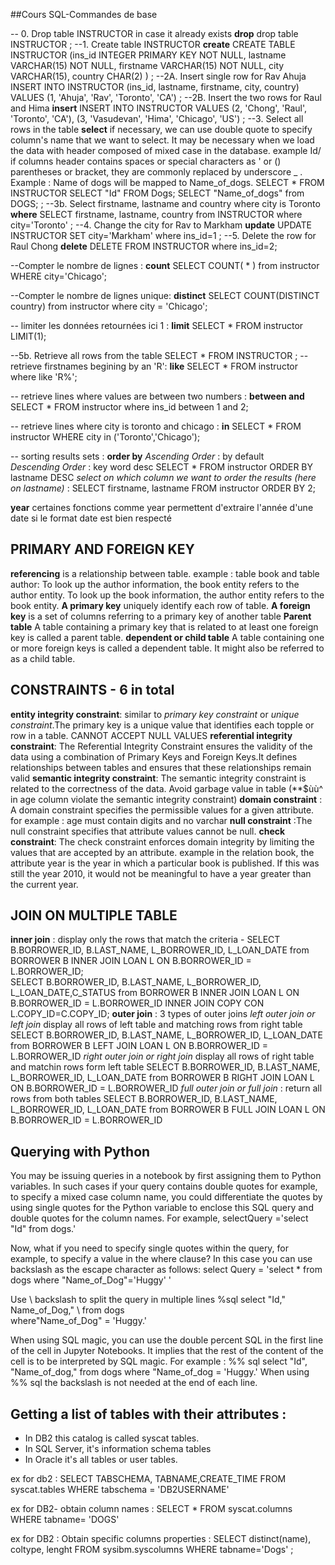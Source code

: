 ##Cours SQL-Commandes de base

-- 0. Drop table INSTRUCTOR in case it already exists
__drop__
drop table INSTRUCTOR
;
--1. Create table INSTRUCTOR
__create__ 
CREATE TABLE INSTRUCTOR
  (ins_id INTEGER PRIMARY KEY NOT NULL, 
   lastname VARCHAR(15) NOT NULL, 
   firstname VARCHAR(15) NOT NULL, 
   city VARCHAR(15), 
   country CHAR(2)
  )
;
--2A. Insert single row for Rav Ahuja
INSERT INTO INSTRUCTOR
  (ins_id, lastname, firstname, city, country)
  VALUES 
  (1, 'Ahuja', 'Rav', 'Toronto', 'CA')
;
--2B. Insert the two rows for Raul and Hima
__insert__
INSERT INTO INSTRUCTOR
  VALUES
  (2, 'Chong', 'Raul', 'Toronto', 'CA'),
  (3, 'Vasudevan', 'Hima', 'Chicago', 'US')
;
--3. Select all rows in the table
__select__ 
if necessary, we can use double quote to specify column's name that we want to select. It may be necessary when we load the data with header composed of mixed case in the database. example Id/
if columns header contains spaces or special characters as ' or () parentheses or bracket, they are commonly replaced by underscore _ . Example : Name of dogs will be mapped to Name_of_dogs. 
SELECT * FROM INSTRUCTOR
SELECT "Id" FROM Dogs;
SELECT "Name_of_dogs" from DOGS;
;
--3b. Select firstname, lastname and country where city is Toronto
__where__
SELECT firstname, lastname, country from INSTRUCTOR where city='Toronto'
;
--4. Change the city for Rav to Markham
__update__
UPDATE INSTRUCTOR SET city='Markham' where ins_id=1
;
--5. Delete the row for Raul Chong
__delete__
DELETE FROM INSTRUCTOR where ins_id=2;

--Compter le nombre de lignes : 
__count__
SELECT COUNT( * ) from instructor WHERE city='Chicago';

--Compter le nombre de lignes unique: 
__distinct__ 
SELECT COUNT(DISTINCT country) from instructor where city = 'Chicago';

-- limiter les données retournées ici 1 : 
__limit__
SELECT * FROM instructor LIMIT(1);

--5b. Retrieve all rows from the table
SELECT * FROM INSTRUCTOR 
;
--retrieve firstnames begining by an 'R': 
__like__
SELECT * FROM instructor where like 'R%'; 

-- retrieve lines where values are between two numbers : 
__between and__
SELECT * FROM instructor where ins_id between 1 and 2; 

-- retrieve lines where city is toronto and chicago : 
__in__
SELECT * FROM instructor WHERE city in ('Toronto','Chicago');

-- sorting results sets : 
__order by__
_Ascending Order_ : by default  
_Descending Order_ : key word desc 
SELECT * FROM instructor ORDER BY lastname DESC
_select on which column we want to order the results (here on lastname)_ :
SELECT firstname, lastname FROM instructor ORDER BY 2; 
 
__year__
certaines fonctions comme year permettent d'extraire l'année d'une date si le format date est bien respecté

## PRIMARY AND FOREIGN KEY 
__referencing__ is a relationship between table. example : table book and table author: To look up the author information, the book entity refers to the author entity. To look up the book information, the author entity refers to the book entity. 
__A primary key__ uniquely identify each row of table.
__A foreign key__ is a set of columns referring to a primary key of another table
__Parent table__ A table containing a primary key that is related to at least one foreign key is called a parent table. 
__dependent or child table__ A table containing one or more foreign keys is called a dependent table. It might also be referred to as a child table.

## CONSTRAINTS - 6 in total  
__entity integrity constraint__: similar to _primary key constraint_ or _unique constraint_.The primary key is a unique value that identifies each topple or row in a table. CANNOT ACCEPT NULL VALUES
__referential integrity constraint__: The Referential Integrity Constraint ensures the validity of the data using a combination of Primary Keys and Foreign Keys.It defines relationships between tables and ensures that these relationships remain valid
__semantic integrity constraint__: The semantic integrity constraint is related to the correctness of the data. Avoid garbage value in table (**$ùù^ in age column violate the semantic integrity constraint)
__domain constraint__ : A domain constraint specifies the permissible values for a given attribute. for example : age must contain digits and no varchar
__null constraint__ :The null constraint specifies that attribute values cannot be null.
__check constraint__: The check constraint enforces domain integrity by limiting the values that are accepted by an attribute. example in the relation book, the attribute year is the year in which a particular book is published. If this was still the year 2010, it would not be meaningful to have a year greater than the current year. 


## JOIN ON MULTIPLE TABLE 

__inner join__ : display only the rows that match the criteria - SELECT B.BORROWER_ID, B.LAST_NAME, L_BORROWER_ID, L_LOAN_DATE from BORROWER B INNER JOIN LOAN L ON B.BORROWER_ID = L.BORROWER_ID;  
SELECT B.BORROWER_ID, B.LAST_NAME, L_BORROWER_ID, L_LOAN_DATE,C_STATUS from BORROWER B INNER JOIN LOAN L ON B.BORROWER_ID = L.BORROWER_ID INNER JOIN COPY CON L.COPY_ID=C.COPY_ID;
__outer join__ : 3 types of outer joins 
_left outer join or left join_ display all rows of left table and matching rows from right table  SELECT B.BORROWER_ID, B.LAST_NAME, L_BORROWER_ID, L_LOAN_DATE from BORROWER B LEFT JOIN LOAN L ON B.BORROWER_ID = L.BORROWER_ID
_right outer join or right join_ display all rows of right table and matchin rows form left table  SELECT B.BORROWER_ID, B.LAST_NAME, L_BORROWER_ID, L_LOAN_DATE from BORROWER B RIGHT JOIN LOAN L ON B.BORROWER_ID = L.BORROWER_ID
_full outer join or full join_ : return all rows from both tables SELECT B.BORROWER_ID, B.LAST_NAME, L_BORROWER_ID, L_LOAN_DATE from BORROWER B FULL JOIN LOAN L ON B.BORROWER_ID = L.BORROWER_ID

## Querying with Python 

You may be issuing queries in a notebook by first assigning them to Python variables. In such cases if your query contains double quotes for example, to specify a mixed case column name, you could differentiate the quotes by using single quotes for the Python variable to enclose this SQL query and double quotes for the column names. 
For example, selectQuery ='select "Id" from dogs.' 

Now, what if you need to specify single quotes within the query, for example, to specify a value in the where clause?
In this case you can use backslash as the escape character as follows:
select Query = 'select * from dogs where "Name_of_Dog"=\'Huggy\' '

Use \ backslash to split the query in multiple lines 
%sql select "Id," Name_of_Dog," \ 
	from dogs \
	where"Name_of_Dog" = 'Huggy.'

When using SQL magic, you can use the double percent SQL in the first line of the cell in Jupyter Notebooks. It implies that the rest of the content of the cell is to be interpreted by SQL magic. 
For example : 
%% sql 
select "Id", "Name_of_dog," 
	from dogs 
	where "Name_of_dog = 'Huggy.' 
When using %% sql the backslash is not needed at the end of each line.

## Getting a list of tables with their attributes : 
- In DB2 this catalog is called syscat tables. 
- In SQL Server, it's information schema tables 
- In Oracle it's all tables or user tables.

ex for db2 : 
SELECT TABSCHEMA, TABNAME,CREATE_TIME FROM syscat.tables WHERE tabschema = 'DB2USERNAME'

ex for DB2- obtain column names : 
SELECT * FROM syscat.columns WHERE tabname= 'DOGS'

ex for DB2 : Obtain specific columns properties : 
SELECT distinct(name), coltype, lenght FROM sysibm.syscolumns WHERE tabname='Dogs' ;
